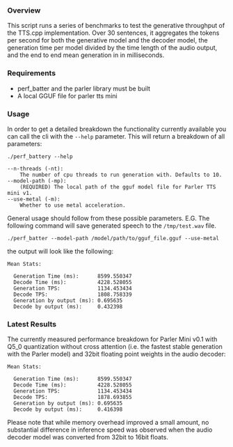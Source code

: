 ### Overview

This script runs a series of benchmarks to test the generative throughput of the TTS.cpp implementation. Over 30 sentences, it aggregates the tokens per second for both the generative model and the decoder model, the generation time per model divided by the time length of the audio output, and the end to end mean generation in in milliseconds.

### Requirements

* perf_batter and the parler library must be built 
* A local GGUF file for parler tts mini

### Usage

In order to get a detailed breakdown the functionality currently available you can call the cli with the `--help` parameter. This will return a breakdown of all parameters:
```commandline
./perf_battery --help

--n-threads (-nt):
    The number of cpu threads to run generation with. Defaults to 10.
--model-path (-mp):
    (REQUIRED) The local path of the gguf model file for Parler TTS mini v1.
--use-metal (-m):
    Whether to use metal acceleration.
```

General usage should follow from these possible parameters. E.G. The following command will save generated speech to the `/tmp/test.wav` file.

```commandline
./perf_batter --model-path /model/path/to/gguf_file.gguf --use-metal
```
the output will look like the following:
```
Mean Stats:

  Generation Time (ms):      8599.550347
  Decode Time (ms):          4228.528055
  Generation TPS:            1134.453434
  Decode TPS:                1808.758339
  Generation by output (ms): 0.695635
  Decode by output (ms):     0.432398
```

### Latest Results

The currently measured performance breakdown for Parler Mini v0.1 with Q5_0 quantization without cross attention (i.e. the fastest stable generation with the Parler model) and 32bit floating point weights in the audio decoder:

```
Mean Stats:

  Generation Time (ms):      8599.550347
  Decode Time (ms):          4228.528055
  Generation TPS:            1134.453434
  Decode TPS:                1878.693855
  Generation by output (ms): 0.695635
  Decode by output (ms):     0.416398
```

Please note that while memory overhead improved a small amount, no substantial difference in inference speed was observed when the audio decoder model was converted from 32bit to 16bit floats.
